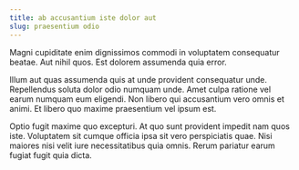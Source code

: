 ```yaml
---
title: ab accusantium iste dolor aut
slug: praesentium odio
---
```


Magni cupiditate enim dignissimos commodi in voluptatem consequatur beatae. Aut nihil quos. Est dolorem assumenda quia error.

Illum aut quas assumenda quis at unde provident consequatur unde. Repellendus soluta dolor odio numquam unde. Amet culpa ratione vel earum numquam eum eligendi. Non libero qui accusantium vero omnis et animi. Et libero quo maxime praesentium vel ipsum est.

Optio fugit maxime quo excepturi. At quo sunt provident impedit nam quos iste. Voluptatem sit cumque officia ipsa sit vero perspiciatis quae. Nisi maiores nisi velit iure necessitatibus quia omnis. Rerum pariatur earum fugiat fugit quia dicta.
